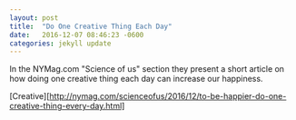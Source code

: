 ```yaml
---
layout: post
title:  "Do One Creative Thing Each Day"
date:   2016-12-07 08:46:23 -0600
categories: jekyll update
---
```


In the NYMag.com "Science of us" section they present a short article on how doing one creative thing
each day can increase our happiness. 

[Michael Pollan]: http://michaelpollan.com/reviews/how-to-eat/
[Haidt]: http://www.happinesshypothesis.com/beyond-gethappy.html
[Amazon]: https://www.amazon.com/o/ASIN/0465028020


[Creative][http://nymag.com/scienceofus/2016/12/to-be-happier-do-one-creative-thing-every-day.html]